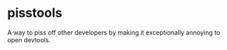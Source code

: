# pisstools
A way to piss off other developers by making it exceptionally annoying to open devtools.
